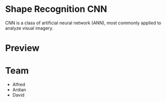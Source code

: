 # Shape Recognition CNN

CNN is a class of artificial neural network (ANN), most commonly applied to analyze visual imagery.

# Preview

# Team

- Alfred
- Ardian
- David